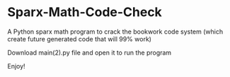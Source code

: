 # Sparx-Math-Code-Check
A Python sparx math program to crack the bookwork code system (which create future generated code that will 99% work)

Download main(2).py file and open it to run the program

Enjoy!
